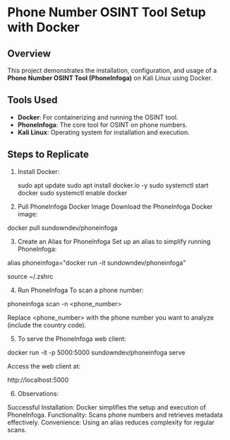# Phone Number OSINT Tool Setup with Docker

## Overview
This project demonstrates the installation, configuration, and usage of a **Phone Number OSINT Tool (PhoneInfoga)** on Kali Linux using Docker.

## Tools Used
- **Docker**: For containerizing and running the OSINT tool.
- **PhoneInfoga**: The core tool for OSINT on phone numbers.
- **Kali Linux**: Operating system for installation and execution.

## Steps to Replicate
1. Install Docker:

   sudo apt update
   sudo apt install docker.io -y
   sudo systemctl start docker
   sudo systemctl enable docker

2. Pull PhoneInfoga Docker Image
Download the PhoneInfoga Docker image:

docker pull sundowndev/phoneinfoga

3. Create an Alias for PhoneInfoga
Set up an alias to simplify running PhoneInfoga:

alias phoneinfoga="docker run -it sundowndev/phoneinfoga"

source ~/.zshrc

4. Run PhoneInfoga
To scan a phone number:

phoneinfoga scan -n <phone_number>

Replace <phone_number> with the phone number you want to analyze (include the country code).

5. To serve the PhoneInfoga web client:

docker run -it -p 5000:5000 sundowndev/phoneinfoga serve

Access the web client at:

http://localhost:5000


6. Observations:

Successful Installation: Docker simplifies the setup and execution of PhoneInfoga.
Functionality: Scans phone numbers and retrieves metadata effectively.
Convenience: Using an alias reduces complexity for regular scans.